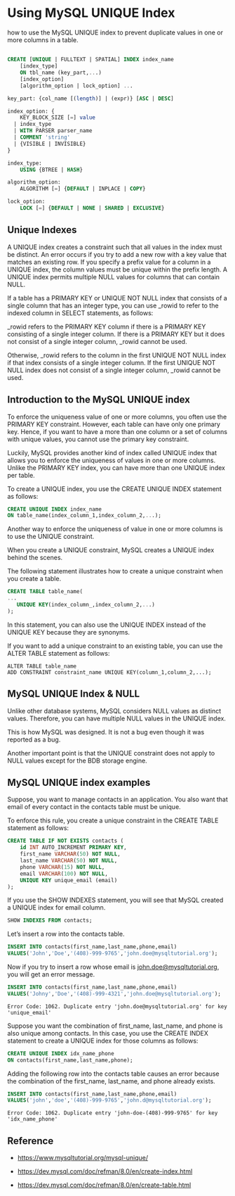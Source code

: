 # Using MySQL UNIQUE Index

how to use the MySQL UNIQUE index to prevent duplicate values in one or more columns in a table.

##

```sql
CREATE [UNIQUE | FULLTEXT | SPATIAL] INDEX index_name
    [index_type]
    ON tbl_name (key_part,...)
    [index_option]
    [algorithm_option | lock_option] ...

key_part: {col_name [(length)] | (expr)} [ASC | DESC]

index_option: {
    KEY_BLOCK_SIZE [=] value
  | index_type
  | WITH PARSER parser_name
  | COMMENT 'string'
  | {VISIBLE | INVISIBLE}
}

index_type:
    USING {BTREE | HASH}

algorithm_option:
    ALGORITHM [=] {DEFAULT | INPLACE | COPY}

lock_option:
    LOCK [=] {DEFAULT | NONE | SHARED | EXCLUSIVE}
```

## Unique Indexes

A UNIQUE index creates a constraint such that all values in the index must be distinct. An error occurs if you try to add a new row with a key value that matches an existing row. If you specify a prefix value for a column in a UNIQUE index, the column values must be unique within the prefix length. A UNIQUE index permits multiple NULL values for columns that can contain NULL.

If a table has a PRIMARY KEY or UNIQUE NOT NULL index that consists of a single column that has an integer type, you can use _rowid to refer to the indexed column in SELECT statements, as follows:

_rowid refers to the PRIMARY KEY column if there is a PRIMARY KEY consisting of a single integer column. If there is a PRIMARY KEY but it does not consist of a single integer column, _rowid cannot be used.

Otherwise, _rowid refers to the column in the first UNIQUE NOT NULL index if that index consists of a single integer column. If the first UNIQUE NOT NULL index does not consist of a single integer column, _rowid cannot be used.

## Introduction to the MySQL UNIQUE index

To enforce the uniqueness value of one or more columns, you often use the PRIMARY KEY constraint. However, each table can have only one primary key. Hence, if you want to have a more than one column or a set of columns with unique values, you cannot use the primary key constraint.

Luckily, MySQL provides another kind of index called UNIQUE index that allows you to enforce the uniqueness of values in one or more columns. Unlike the PRIMARY KEY index, you can have more than one UNIQUE index per table.

To create a UNIQUE index, you use the CREATE UNIQUE INDEX statement as follows:

```sql
CREATE UNIQUE INDEX index_name
ON table_name(index_column_1,index_column_2,...);
```

Another way to enforce the uniqueness of value in one or more columns is to use the UNIQUE constraint.

When you create a UNIQUE constraint, MySQL creates a UNIQUE index behind the scenes.

The following statement illustrates how to create a unique constraint when you create a table.

```sql
CREATE TABLE table_name(
...
   UNIQUE KEY(index_column_,index_column_2,...)
);
```

In this statement, you can also use the UNIQUE INDEX instead of the UNIQUE KEY because they are synonyms.

If you want to add a unique constraint to an existing table, you can use the ALTER TABLE statement as follows:

```
ALTER TABLE table_name
ADD CONSTRAINT constraint_name UNIQUE KEY(column_1,column_2,...);
```

## MySQL UNIQUE Index & NULL

Unlike other database systems, MySQL considers NULL values as distinct values. Therefore, you can have multiple NULL values in the UNIQUE index.

This is how MySQL was designed. It is not a bug even though it was reported as a bug.

Another important point is that the UNIQUE constraint does not apply to NULL values except for the BDB storage engine.

## MySQL UNIQUE index examples

Suppose, you want to manage contacts in an application. You also want that email of every contact in the contacts table must be unique.

To enforce this rule, you create a unique constraint in the CREATE TABLE statement as follows:

```sql
CREATE TABLE IF NOT EXISTS contacts (
    id INT AUTO_INCREMENT PRIMARY KEY,
    first_name VARCHAR(50) NOT NULL,
    last_name VARCHAR(50) NOT NULL,
    phone VARCHAR(15) NOT NULL,
    email VARCHAR(100) NOT NULL,
    UNIQUE KEY unique_email (email)
);
```

If you use the SHOW INDEXES statement, you will see that MySQL created a UNIQUE index for email column.

```sql
SHOW INDEXES FROM contacts;
```


Let’s insert a row into the contacts table.

```sql
INSERT INTO contacts(first_name,last_name,phone,email)
VALUES('John','Doe','(408)-999-9765','john.doe@mysqltutorial.org');
```

Now if you try to insert a row whose email is john.doe@mysqltutorial.org, you will get an error message.

```sql
INSERT INTO contacts(first_name,last_name,phone,email)
VALUES('Johny','Doe','(408)-999-4321','john.doe@mysqltutorial.org');
```

```
Error Code: 1062. Duplicate entry 'john.doe@mysqltutorial.org' for key 'unique_email'
```

Suppose you want the combination of first_name, last_name, and  phone is also unique among contacts. In this case, you use the CREATE INDEX statement to create a UNIQUE index for those columns as follows:

```sql
CREATE UNIQUE INDEX idx_name_phone
ON contacts(first_name,last_name,phone);
```

Adding the following row into the contacts table causes an error because the combination of the first_name, last_name, and phone already exists.

```sql
INSERT INTO contacts(first_name,last_name,phone,email)
VALUES('john','doe','(408)-999-9765','john.d@mysqltutorial.org');
```

```
Error Code: 1062. Duplicate entry 'john-doe-(408)-999-9765' for key 'idx_name_phone'
```

## Reference

- https://www.mysqltutorial.org/mysql-unique/

- https://dev.mysql.com/doc/refman/8.0/en/create-index.html

- https://dev.mysql.com/doc/refman/8.0/en/create-table.html
